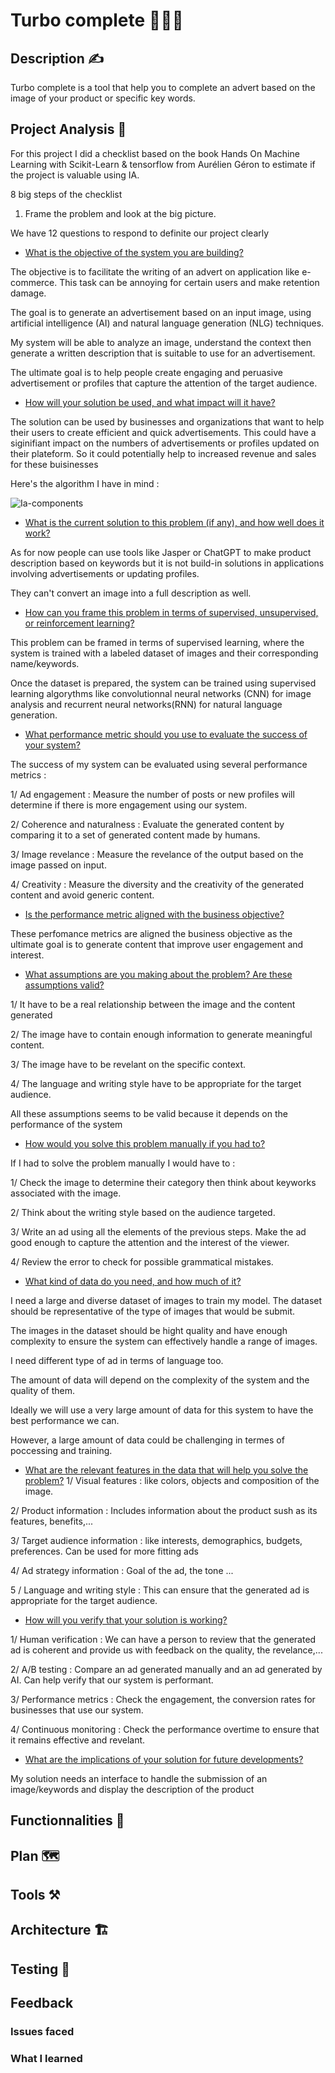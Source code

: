 # Turbo complete 🚀🚀🚀

## Description ✍

Turbo complete is a tool that help you to complete an advert based on the image of your product or specific key words.


## Project Analysis 🔬

For this project I did a checklist based on the book Hands On Machine Learning with Scikit-Learn & tensorflow from Aurélien Géron to estimate if the project is valuable using IA.

8 big steps of the checklist

1. Frame the problem and look at the big picture.

We have 12 questions to respond to definite our project clearly

- <ins>What is the objective of the system you are building?</ins>

The objective is to facilitate the writing of an advert on application like e-commerce. This task can be annoying for certain users and make retention damage. 

The goal is  to generate an advertisement based on an input image, using artificial intelligence (AI) and natural language generation (NLG) techniques.

My system will be able to analyze an image, understand the context then generate a written description that is suitable to use for an advertisement.

The ultimate goal is to help people create engaging and peruasive advertisement or profiles that capture the attention of the target audience.

- <ins>How will your solution be used, and what impact will it have?</ins>


The solution can be used by businesses and organizations that want to help their users to create efficient and quick advertisements. This could have a siginifiant impact on the numbers of advertisements or profiles updated on their plateform. So it could potentially help to increased revenue and sales for these buisinesses

Here's the algorithm I have in mind : 

![Ia-components](https://user-images.githubusercontent.com/44264590/230611526-6135912e-2480-4fdd-826a-82a4c1d458fc.png)


- <ins>What is the current solution to this problem (if any), and how well does it work?</ins>

As for now people can use tools like Jasper or ChatGPT to make product description based on keywords but it is not build-in solutions in applications involving advertisements or updating profiles.

They can't convert an image into a full description as well.

- <ins>How can you frame this problem in terms of supervised, unsupervised, or reinforcement learning?</ins>

This problem can be framed in terms of supervised learning, where the system is trained with a labeled dataset of images and their corresponding name/keywords.

Once the dataset is prepared, the system can be trained using supervised learning algorythms like convolutionnal neural networks (CNN) for image analysis and recurrent neural networks(RNN) for natural language generation.

- <ins>What performance metric should you use to evaluate the success of your system?</ins>

The success of my system can be evaluated using several performance metrics : 

1/ Ad engagement : Measure the number of posts or new profiles will determine if there is more engagement using our system.


2/ Coherence and naturalness : Evaluate the generated content by comparing it to a set of generated content made by humans.

3/ Image revelance : Measure the revelance of the output based on the image passed on input.

4/ Creativity : Measure the diversity and the creativity of the generated content and avoid generic content.

- <ins>Is the performance metric aligned with the business objective?</ins>

These perfomance metrics are aligned the business objective as the ultimate goal is to generate content that improve user engagement and interest.

- <ins>What assumptions are you making about the problem? Are these assumptions valid?</ins>

1/ It have to be a real relationship between the image and the content generated

2/ The image have to contain enough information to generate meaningful content.

3/ The image have to be revelant on the specific context.

4/ The language and writing style have to be appropriate for the target audience.

All these assumptions seems to be valid because it depends on the performance of the system

- <ins>How would you solve this problem manually if you had to?</ins>

If I had to solve the problem manually I would have to :

1/ Check the image to determine their category then think about keyworks associated with the image.

2/ Think about the writing style based on the audience targeted.

3/ Write an ad using all the elements of the previous steps. Make the ad good enough to capture the attention and the interest of the viewer.

4/ Review the error to check for possible grammatical mistakes.

- <ins>What kind of data do you need, and how much of it?</ins>

I need a large and diverse dataset of images to train my model. The dataset should be representative of the type of images that would be submit. 

The images in the dataset should be hight quality and have enough complexity to ensure the system can effectively handle a range of images.

I need different type of ad in terms of language too.

The amount of data will depend on the complexity of the system and the quality of them.

Ideally we will use a very large amount of data for this system to have the best performance we can.

However, a large amount of data could be challenging in termes of poccessing and training.


- <ins>What are the relevant features in the data that will help you solve the problem?</ins>
1/ Visual features : like colors, objects and composition of the image.

2/ Product information : Includes information about the product sush as its features, benefits,...

3/ Target audience information : like interests, demographics, budgets, preferences. Can be used for more fitting ads

4/ Ad strategy information : Goal of the ad, the tone ...

5 / Language and writing style : This can ensure that the generated ad is appropriate for the target audience.

- <ins>How will you verify that your solution is working?</ins>

1/ Human verification : We can have a person to review that the generated ad is coherent and provide us with feedback on the quality, the revelance,...

2/ A/B testing : Compare an ad generated manually and an ad generated by AI. Can help verify that our system is performant.

3/ Performance metrics : Check the engagement, the conversion rates for businesses that use our system.

4/ Continuous monitoring : Check the performance overtime to ensure that it remains effective and revelant.

- <ins>What are the implications of your solution for future developments?</ins>

My solution needs an interface to handle the submission of an image/keywords and display the description of the product

## Functionnalities 🧱

## Plan 🗺️

## Tools ⚒️

## Architecture 🏗️

## Testing 🧪

## Feedback

### Issues faced
### What I learned

